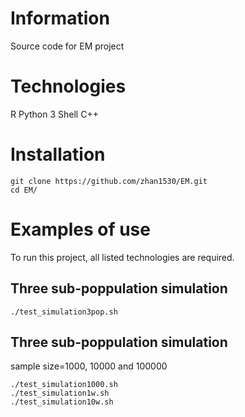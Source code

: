 # Information
Source code for EM project

# Technologies
R
Python 3
Shell
C++

# Installation
```
git clone https://github.com/zhan1530/EM.git
cd EM/
```

# Examples of use
To run this project, all listed technologies are required.
## Three sub-poppulation simulation
```
./test_simulation3pop.sh
```
## Three sub-poppulation simulation
sample size=1000, 10000 and 100000
```
./test_simulation1000.sh
./test_simulation1w.sh
./test_simulation10w.sh
```
